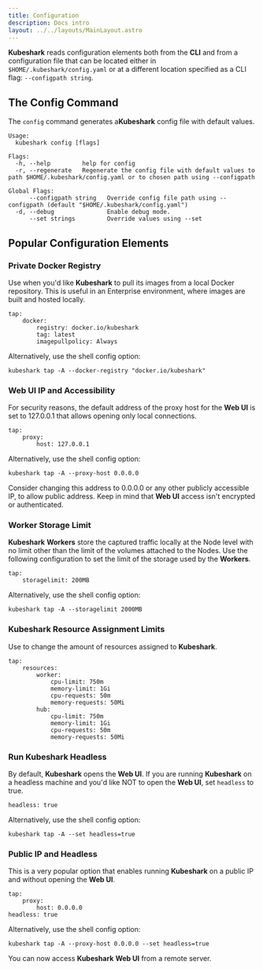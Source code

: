 ```yaml
---
title: Configuration
description: Docs intro
layout: ../../layouts/MainLayout.astro
---
```


**Kubeshark** reads configuration elements both from the **CLI** and from a configuration file that can be located either in `$HOME/.kubeshark/config.yaml` or at a different location specified as a CLI flag: `--configpath string`.

## The Config Command

The `config` command generates a ​**​Kubeshark​**​ config file with default values.

```shell
Usage:
  kubeshark config [flags]

Flags:
  -h, --help         help for config
  -r, --regenerate   Regenerate the config file with default values to path $HOME/.kubeshark/config.yaml or to chosen path using --configpath

Global Flags:
      --configpath string   Override config file path using --configpath (default "$HOME/.kubeshark/config.yaml")
  -d, --debug               Enable debug mode.
      --set strings         Override values using --set
```

## Popular Configuration Elements

### Private Docker Registry

Use when you'd like **Kubeshark** to pull its images from a local Docker repository. This is useful in an Enterprise environment, where images are built and hosted locally.

```shell
tap:
    docker:
        registry: docker.io/kubeshark
        tag: latest
        imagepullpolicy: Always
```

Alternatively, use the shell config option:
```shell
kubeshark tap -A --docker-registry "docker.io/kubeshark"
```

### Web UI IP and Accessibility

For security reasons, the default address of the proxy host for the **Web UI** is set to 127.0.0.1 that allows opening only local connections.

```shell
tap:
    proxy:
        host: 127.0.0.1
```

Alternatively, use the shell config option:
```shell
kubeshark tap -A --proxy-host 0.0.0.0
```

Consider changing this address to 0.0.0.0 or any other publicly accessible IP, to allow public address. Keep in mind that **Web UI** access isn't encrypted or authenticated.

### Worker Storage Limit

**Kubeshark** **Workers** store the captured traffic locally at the Node level with no limit other than the limit of the volumes attached to the Nodes. Use the following configuration to set the limit of the storage used by the **Workers**.

```shell
tap:
    storagelimit: 200MB
```

Alternatively, use the shell config option:

```shell
kubeshark tap -A --storagelimit 2000MB
```

### Kubeshark Resource Assignment Limits

Use to change the amount of resources assigned to **Kubeshark**.

```shell
tap:
    resources:
        worker:
            cpu-limit: 750m
            memory-limit: 1Gi
            cpu-requests: 50m
            memory-requests: 50Mi
        hub:
            cpu-limit: 750m
            memory-limit: 1Gi
            cpu-requests: 50m
            memory-requests: 50Mi
```

### Run Kubeshark Headless

By default, **Kubeshark** opens the **Web UI**. If you are running **Kubeshark** on a headless machine and you'd like NOT to open the **Web UI**, set `headless` to true.

```shell
headless: true
```

Alternatively, use the shell config option:
```shell
kubeshark tap -A --set headless=true
```

### Public IP and Headless

This is a very popular option that enables running **Kubeshark** on a public IP and without opening the **Web UI**.

```shell
tap:
    proxy:
        host: 0.0.0.0
headless: true
```
Alternatively, use the shell config option:
```shell
kubeshark tap -A --proxy-host 0.0.0.0 --set headless=true
```
You can now access  **Kubeshark** **Web UI** from a remote server.

